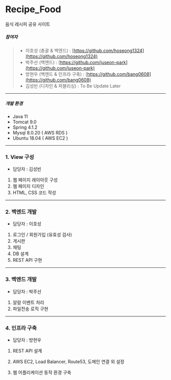 # Recipe_Food

음식 레시피 공유 사이트

##### 참여자

> * 이호성 (총괄 & 백엔드) : [https://github.com/hoseong1324](https://github.com/hoseong1324)
> * 박주선 (백엔드) : [https://github.com/juseon-park](https://github.com/juseon-park)
> * 방현우 (백엔드 & 인프라 구축) : [https://github.com/bang0608](https://github.com/bang0608)
> * 김성빈 (디자인 & 퍼블리싱) : To Be Update Later

-----

##### 개발 환경

* Java 11
* Tomcat 9.0
* Spring 4.1.2
* Mysql 8.0.20 ( AWS RDS )
* Ubuntu 18.04 ( AWS EC2 )

-----

### 1. View 구성

* 담당자 : 김성빈

1. 웹 페이지 레이아웃 구성
2. 웹 페이지 디자인
3. HTML, CSS 코드 작성

-----

### 2. 백엔드 개발

* 담당자 : 이호성

1. 로그인 / 회원가입 (유효성 검사)
2. 게시판
3. 채팅
4. DB 설계
5. REST API 구현

-----

### 3. 백엔드 개발

* 담당자 : 박주선

1. 알람 이벤트 처리
2. 파일전송 로직 구현

-----

### 4. 인프라 구축

* 담당자 : 방현우

1. REST API 설계

2. AWS EC2, Load Balancer, Route53, 도메인 연결 외 설정

3. 웹 어플리케이션 동작 환경 구축